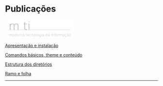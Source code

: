 # Publicações

[![m ti](https://github.com/tmenegaz/m-ti-hugo-theme/blob/master/imagens/m%20ti-white.png)](https://www.youtube.com/c/mti_tmenegaz)

[Apresentação e instalação](./apresentacao-instalacao.md#gohugo)

[Comandos básicos, theme e conteúdo](./comandos-basicos-theme-conteudo.md#ambiente-de-desenvolvimento-comandos-básicos-theme-e-conteúdo)

[Estrutura dos diretórios](./estrutura-dos-diretorios.md#estrutura-dos-diretórios)

[Ramo e folha](./ramo-e-folha.md#ramo-e-folha.md)

---

